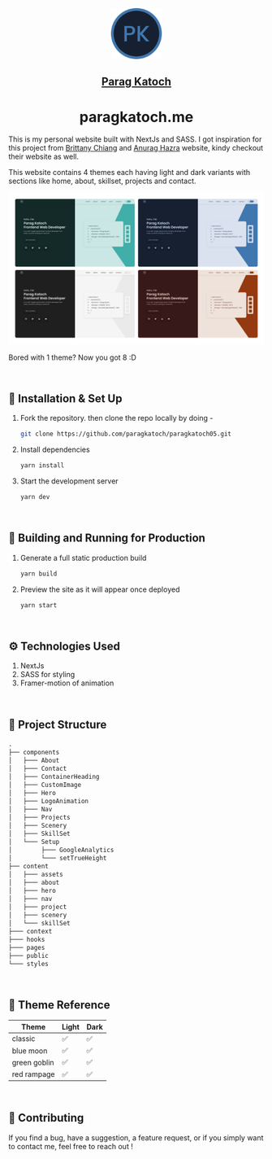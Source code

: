 <p align="center">
  <a href="https://paragkatoch.me/">
    <img alt="Parag Katoch" src="./src/assets/logo.svg" width="100" />
    <h2 align="center">Parag Katoch</h2>
  </a>
</p> 
<h1 align="center">paragkatoch.me</h1>

This is my personal website built with NextJs and SASS. I got inspiration for this project from [Brittany Chiang](https://brittanychiang.com/) and [Anurag Hazra](https://anuraghazra.dev/) website, kindy checkout their website as well.

This website contains 4 themes each having light and dark variants with sections like home, about, skillset, projects and contact.

[![Parag Katoch Site Preview](./src/assets/sitePreview.png)][1]

Bored with 1 theme? Now you got 8 :D

<br/>

## 🚀 Installation & Set Up

1. Fork the repository. then clone the repo locally by doing -

   ```bash
   git clone https://github.com/paragkatoch/paragkatoch05.git
   ```

2. Install dependencies

   ```bash
   yarn install
   ```

3. Start the development server

   ```bash
   yarn dev
   ```

<br/>

## 🚀 Building and Running for Production

1. Generate a full static production build

   ```sh
   yarn build
   ```

1. Preview the site as it will appear once deployed

   ```sh
   yarn start
   ```

<br/>

## ⚙️ Technologies Used

1. NextJs
2. SASS for styling
3. Framer-motion of animation

<br/>

## 📂 Project Structure

    .
    ├── components
    │   ├─── About
    │   ├─── Contact
    │   ├─── ContainerHeading
    │   ├─── CustomImage
    │   ├─── Hero
    │   ├─── LogoAnimation
    │   ├─── Nav
    │   ├─── Projects
    │   ├─── Scenery
    │   ├─── SkillSet
    │   └─── Setup
    │        ├─── GoogleAnalytics
    │        └─── setTrueHeight
    ├── content
    │   ├─── assets
    │   ├─── about
    │   ├─── hero
    │   ├─── nav
    │   ├─── project
    │   ├─── scenery
    │   └─── skillSet
    ├─── context
    ├─── hooks
    ├─── pages
    ├─── public
    └─── styles

<br/>

## 🎨 Theme Reference

| Theme        | Light | Dark |
| ------------ | ----- | ---- |
| classic      | ✅    | ✅   |
| blue moon    | ✅    | ✅   |
| green goblin | ✅    | ✅   |
| red rampage  | ✅    | ✅   |

<br/>

## 🤝 Contributing

If you find a bug, have a suggestion, a feature request, or if you simply want to contact me, feel free to reach out !

<!-- links to your social media accounts -->

[1]: https://paragkatoch.me
[2]: https://github.com/paragkatoch
[3]: https://github.com/paragkatoch/paragkatoch05
